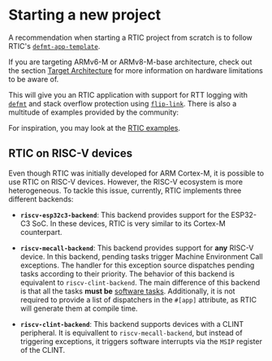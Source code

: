 # Starting a new project

A recommendation when starting a RTIC project from scratch is to 
follow RTIC's [`defmt-app-template`].

If you are targeting ARMv6-M or ARMv8-M-base architecture, check out the section [Target Architecture](./internals/targets.md) for more information on hardware limitations to be aware of.

[`defmt-app-template`]: https://github.com/rtic-rs/defmt-app-template

This will give you an RTIC application with support for RTT logging with [`defmt`] and stack overflow
protection using [`flip-link`]. There is also a multitude of examples provided by the community:

For inspiration, you may look at the [RTIC examples].

## RTIC on RISC-V devices

Even though RTIC was initially developed for ARM Cortex-M, it is possible to use RTIC on RISC-V devices.
However, the RISC-V ecosystem is more heterogeneous.
To tackle this issue, currently, RTIC implements three different backends:

- **`riscv-esp32c3-backend`**: This backend provides support for the ESP32-C3 SoC.
  In these devices, RTIC is very similar to its Cortex-M counterpart.

- **`riscv-mecall-backend`**: This backend provides support for **any** RISC-V device.
  In this backend, pending tasks trigger Machine Environment Call exceptions.
  The handler for this exception source dispatches pending tasks according to their priority.
  The behavior of this backend is equivalent to `riscv-clint-backend`.
  The main difference of this backend is that all the tasks **must be** [software tasks](./by-example/software_tasks.md).
  Additionally, it is not required to provide a list of dispatchers in the `#[app]` attribute, as RTIC will generate them at compile time.

- **`riscv-clint-backend`**: This backend supports devices with a CLINT peripheral.
  It is equivallent to `riscv-mecall-backend`, but instead of triggering exceptions, it triggers software interrupts via the `MSIP` register of the CLINT.

[`defmt`]: https://github.com/knurling-rs/defmt/
[`flip-link`]: https://github.com/knurling-rs/flip-link/
[RTIC examples]: https://github.com/rtic-rs/rtic/tree/master/examples
